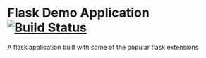# Flask Demo Application [![Build Status](https://travis-ci.org/AbhishekPednekar84/flask_demo_app.svg?branch=master)](https://travis-ci.org/AbhishekPednekar84/flask_demo_app)
A flask application built with some of the popular flask extensions
